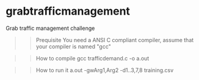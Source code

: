# grabtrafficmanagement
Grab traffic management challenge

>> Prequisite
You need a ANSI C compliant compiler, assume that your compiler is named "gcc"

>> How to compile
gcc trafficdemand.c -o a.out

>> How to run it
a.out -gwArg1,Arg2 -d1..3,7,8 training.csv

